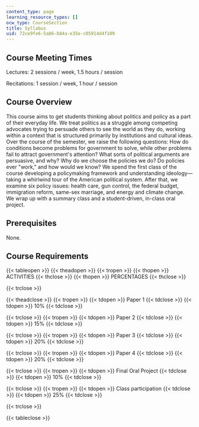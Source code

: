 ```yaml
---
content_type: page
learning_resource_types: []
ocw_type: CourseSection
title: Syllabus
uid: 72ce9fe6-5a86-b84a-e35e-c05914d4f109
---
```


Course Meeting Times
--------------------

Lectures: 2 sessions / week, 1.5 hours / session

Recitations: 1 session / week, 1 hour / session

Course Overview
---------------

This course aims to get students thinking about politics and policy as a part of their everyday life. We treat politics as a struggle among competing advocates trying to persuade others to see the world as they do, working within a context that is structured primarily by institutions and cultural ideas. Over the course of the semester, we raise the following questions: How do conditions become problems for government to solve, while other problems fail to attract government's attention? What sorts of political arguments are persuasive, and why? Why do we choose the policies we do? Do policies ever "work," and how would we know? We spend the first class of the course developing a policymaking framework and understanding ideology—taking a whirlwind tour of the American political system. After that, we examine six policy issues: health care, gun control, the federal budget, immigration reform, same-sex marriage, and energy and climate change. We wrap up with a summary class and a student-driven, in-class oral project.

Prerequisites
-------------

None.

Course Requirements
-------------------

{{< tableopen >}}
{{< theadopen >}}
{{< tropen >}}
{{< thopen >}}
ACTIVITIES
{{< thclose >}}
{{< thopen >}}
PERCENTAGES
{{< thclose >}}

{{< trclose >}}

{{< theadclose >}}
{{< tropen >}}
{{< tdopen >}}
Paper 1
{{< tdclose >}}
{{< tdopen >}}
10%
{{< tdclose >}}

{{< trclose >}}
{{< tropen >}}
{{< tdopen >}}
Paper 2
{{< tdclose >}}
{{< tdopen >}}
15%
{{< tdclose >}}

{{< trclose >}}
{{< tropen >}}
{{< tdopen >}}
Paper 3
{{< tdclose >}}
{{< tdopen >}}
20%
{{< tdclose >}}

{{< trclose >}}
{{< tropen >}}
{{< tdopen >}}
Paper 4
{{< tdclose >}}
{{< tdopen >}}
20%
{{< tdclose >}}

{{< trclose >}}
{{< tropen >}}
{{< tdopen >}}
Final Oral Project
{{< tdclose >}}
{{< tdopen >}}
10%
{{< tdclose >}}

{{< trclose >}}
{{< tropen >}}
{{< tdopen >}}
Class participation
{{< tdclose >}}
{{< tdopen >}}
25%
{{< tdclose >}}

{{< trclose >}}

{{< tableclose >}}